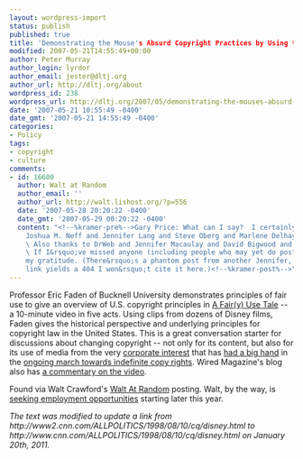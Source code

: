 ```yaml
---
layout: wordpress-import
status: publish
published: true
title: 'Demonstrating the Mouse's Absurd Copyright Practices by Using the Mouse's Work'
modified: 2007-05-21T14:55:49+00:00
author: Peter Murray
author_login: lyrdor
author_email: jester@dltj.org
author_url: http://dltj.org/about
wordpress_id: 238
wordpress_url: http://dltj.org/2007/05/demonstrating-the-mouses-absurd-copyright-practices-by-using-the-mouses-work/
date: '2007-05-21 10:55:49 -0400'
date_gmt: '2007-05-21 14:55:49 -0400'
categories:
- Policy
tags:
- copyright
- culture
comments:
- id: 16600
  author: Walt at Random
  author_email: ''
  author_url: http://walt.lishost.org/?p=556
  date: '2007-05-28 20:20:22 -0400'
  date_gmt: '2007-05-29 00:20:22 -0400'
  content: "<!--%kramer-pre%-->Gary Price: What can I say?  I certainly need to thank
    Joshua M. Neff and Jennifer Lang and Steve Oberg and Marlene Delhaye (merci!).
    \ Also thanks to DrWeb and Jennifer Macaulay and David Bigwood and Peter Murray.
    \ If I&rsquo;ve missed anyone (including people who may yet do posts!), my apologies&ndash;and
    my gratitude. (There&rsquo;s a phantom post from another Jennifer, but since the
    link yields a 404 I won&rsquo;t cite it here.)<!--%kramer-post%-->"
---
```

<p>Professor Eric Faden of Bucknell University demonstrates principles of fair use to give an overview of U.S. copyright principles in <a href="http://cyberlaw.stanford.edu/documentary-film-program/film/a-fair-y-use-tale" title="A Fair(y) Use Tale | Stanford Center for Internet and Society">A Fair(y) Use Tale</a> -- a 10-minute video in five acts.  Using clips from dozens of Disney films, Faden gives the historical perspective and underlying principles for copyright law in the United States.  This is a great conversation starter for discussions about changing copyright -- not only for its content, but also for its use of media from the very <a href="http://www.digitaljournal.com/news/?articleID=4031" title="Article from Digital Journal -- Copyright and the Mouse: How Disney&#039;s Mickey Mouse Changed the World">corporate interest</a> that has <a href="http://www.cnn.com/ALLPOLITICS/1998/08/10/cq/disney.html" title="Article from CNN.Com -- Disney In Washington: The Mouse That Roars">had a big hand</a> in the <a href="http://en.wikipedia.org/wiki/Sonny_Bono_Copyright_Term_Extension_Act" title="Wikipedia article -- Copyright Term Extension Act">ongoing march towards indefinite copy rights</a>.  Wired Magazine's blog also has <a href="http://blog.wired.com/business/2007/05/hijacked_disney.html" title="Blog posting from Wired Blogs -- Hijacked Disney Characters Explain Copyright">a commentary on the video</a>.</p>
<p>Found via Walt Crawford's <a href="http://walt.lishost.org/?p=554" title="Blog posting from Walt at Random -- Fair(y) use: Brilliant">Walt At Random</a> posting.  Walt, by the way, is <a href="http://walt.lishost.org/?p=553" title="Blog posting from Walt at Random -- Post-ALA, post-OCLC: What&amp;#8217;s next?">seeking employment opportunities</a> starting later this year.
<p style="padding:0;margin:0;font-style:italic;">The text was modified to update a link from http://www2.cnn.com/ALLPOLITICS/1998/08/10/cq/disney.html to http://www.cnn.com/ALLPOLITICS/1998/08/10/cq/disney.html on January 20th, 2011.</p>
